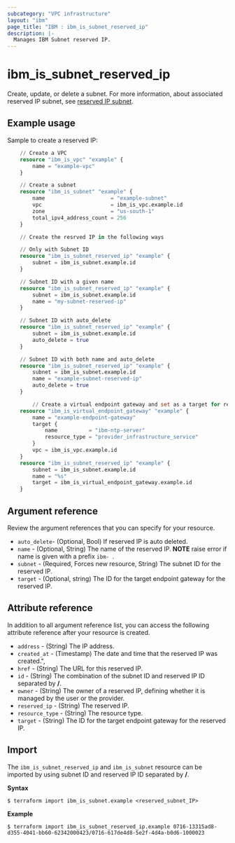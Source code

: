 ```yaml
---
subcategory: "VPC infrastructure"
layout: "ibm"
page_title: "IBM : ibm_is_subnet_reserved_ip"
description: |-
  Manages IBM Subnet reserved IP.
---
```


# ibm_is_subnet_reserved_ip
Create, update, or delete a subnet. For more information, about associated reserved IP subnet, see [reserved IP subnet](https://cloud.ibm.com/docs/vpc?topic=vpc-troubleshoot-reserved-ip).

## Example usage
Sample to create a reserved IP:

```terraform
    // Create a VPC
    resource "ibm_is_vpc" "example" {
        name = "example-vpc"
    }

    // Create a subnet
    resource "ibm_is_subnet" "example" {
        name                     = "example-subnet"
        vpc                      = ibm_is_vpc.example.id
        zone                     = "us-south-1"
        total_ipv4_address_count = 256
    }

    // Create the resrved IP in the following ways

    // Only with Subnet ID
    resource "ibm_is_subnet_reserved_ip" "example" {
        subnet = ibm_is_subnet.example.id
    }

    // Subnet ID with a given name
    resource "ibm_is_subnet_reserved_ip" "example" {
        subnet = ibm_is_subnet.example.id
        name = "my-subnet-reserved-ip"
    }

    // Subnet ID with auto_delete
    resource "ibm_is_subnet_reserved_ip" "example" {
        subnet = ibm_is_subnet.example.id
        auto_delete = true
    }

    // Subnet ID with both name and auto_delete
    resource "ibm_is_subnet_reserved_ip" "example" {
        subnet = ibm_is_subnet.example.id
        name = "example-subnet-reserved-ip"
        auto_delete = true
    }

        // Create a virtual endpoint gateway and set as a target for reserved IP
    resource "ibm_is_virtual_endpoint_gateway" "example" {
        name = "example-endpoint-gateway"
        target {
            name          = "ibm-ntp-server"
            resource_type = "provider_infrastructure_service"
        }
        vpc = ibm_is_vpc.example.id
    }
    resource "ibm_is_subnet_reserved_ip" "example" {
        subnet = ibm_is_subnet.example.id
        name = "%s"
        target = ibm_is_virtual_endpoint_gateway.example.id
    }
```

## Argument reference
Review the argument references that you can specify for your resource. 

- `auto_delete`- (Optional, Bool)  If reserved IP is auto deleted.
- `name` - (Optional, String) The name of the reserved IP. **NOTE** raise  error if name is given with a prefix `ibm- `.
- `subnet` - (Required, Forces new resource, String) The subnet ID for the reserved IP.
- `target` - (Optional, string) The ID for the target endpoint gateway for the reserved IP.

## Attribute reference
In addition to all argument reference list, you can access the following attribute reference after your resource is created.

- `address` - (String) The IP address.
- `created_at` - (Timestamp) The date and time that the reserved IP was created.",
- `href` - (String) The URL for this reserved IP.
- `id` - (String) The combination of the subnet ID and reserved IP ID separated by **/**.
- `owner` - (String) The owner of a reserved IP, defining whether it is managed by the user or the provider.
- `reserved_ip` - (String) The reserved IP.
- `resource_type` - (String) The resource type.
- `target` - (String) The ID for the target endpoint gateway for the reserved IP.

## Import
The `ibm_is_subnet_reserved_ip` and `ibm_is_subnet` resource can be imported by using subnet ID and reserved IP ID separated by **/**.

**Syntax**

```
$ terraform import ibm_is_subnet.example <reserved_subnet_IP>
```

**Example**

```
$ terraform import ibm_is_subnet_reserved_ip.example 0716-13315ad8-d355-4041-bb60-62342000423/0716-617de4d8-5e2f-4d4a-b0d6-1000023
```
